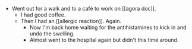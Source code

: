 - Went out for a walk and to a café to work on [[agora doc]].
  - I had good coffee.
  - Then I had an [[allergic reaction]]. Again.
    - Now I'm back home waiting for the antihistamines to kick in and undo the swelling.
    - Almost went to the hospital again but didn't this time around.
